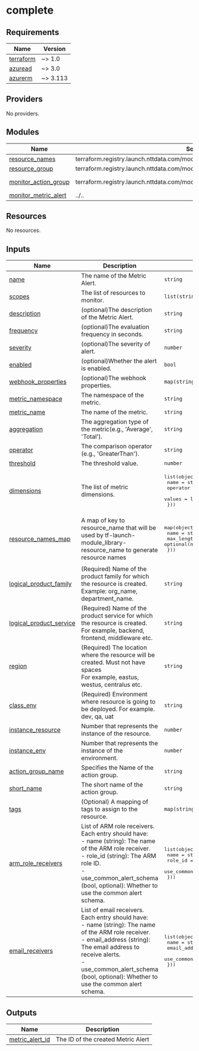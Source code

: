 # complete

<!-- BEGINNING OF PRE-COMMIT-TERRAFORM DOCS HOOK -->
## Requirements

| Name | Version |
|------|---------|
| <a name="requirement_terraform"></a> [terraform](#requirement\_terraform) | ~> 1.0 |
| <a name="requirement_azuread"></a> [azuread](#requirement\_azuread) | ~> 3.0 |
| <a name="requirement_azurerm"></a> [azurerm](#requirement\_azurerm) | ~> 3.113 |

## Providers

No providers.

## Modules

| Name | Source | Version |
|------|--------|---------|
| <a name="module_resource_names"></a> [resource\_names](#module\_resource\_names) | terraform.registry.launch.nttdata.com/module_library/resource_name/launch | ~> 2.0 |
| <a name="module_resource_group"></a> [resource\_group](#module\_resource\_group) | terraform.registry.launch.nttdata.com/module_primitive/resource_group/azurerm | ~> 1.0 |
| <a name="module_monitor_action_group"></a> [monitor\_action\_group](#module\_monitor\_action\_group) | terraform.registry.launch.nttdata.com/module_primitive/monitor_action_group/azurerm | ~> 1.0.0 |
| <a name="module_monitor_metric_alert"></a> [monitor\_metric\_alert](#module\_monitor\_metric\_alert) | ../.. | n/a |

## Resources

No resources.

## Inputs

| Name | Description | Type | Default | Required |
|------|-------------|------|---------|:--------:|
| <a name="input_name"></a> [name](#input\_name) | The name of the Metric Alert. | `string` | n/a | yes |
| <a name="input_scopes"></a> [scopes](#input\_scopes) | The list of resources to monitor. | `list(string)` | n/a | yes |
| <a name="input_description"></a> [description](#input\_description) | (optional)The description of the Metric Alert. | `string` | n/a | yes |
| <a name="input_frequency"></a> [frequency](#input\_frequency) | (optional)The evaluation frequency in seconds. | `string` | n/a | yes |
| <a name="input_severity"></a> [severity](#input\_severity) | (optional)The severity of alert. | `number` | n/a | yes |
| <a name="input_enabled"></a> [enabled](#input\_enabled) | (optional)Whether the alert is enabled. | `bool` | n/a | yes |
| <a name="input_webhook_properties"></a> [webhook\_properties](#input\_webhook\_properties) | (optional)The webhook properties. | `map(string)` | n/a | yes |
| <a name="input_metric_namespace"></a> [metric\_namespace](#input\_metric\_namespace) | The namespace of the metric. | `string` | n/a | yes |
| <a name="input_metric_name"></a> [metric\_name](#input\_metric\_name) | The name of the metric. | `string` | n/a | yes |
| <a name="input_aggregation"></a> [aggregation](#input\_aggregation) | The aggregation type of the metric(e.g., 'Average', 'Total'). | `string` | n/a | yes |
| <a name="input_operator"></a> [operator](#input\_operator) | The comparison operator (e.g., 'GreaterThan'). | `string` | n/a | yes |
| <a name="input_threshold"></a> [threshold](#input\_threshold) | The threshold value. | `number` | n/a | yes |
| <a name="input_dimensions"></a> [dimensions](#input\_dimensions) | The list of metric dimensions. | <pre>list(object({<br>    name     = string<br>    operator = string<br>    values   = list(string)<br>  }))</pre> | n/a | yes |
| <a name="input_resource_names_map"></a> [resource\_names\_map](#input\_resource\_names\_map) | A map of key to resource\_name that will be used by tf-launch-module\_library-resource\_name to generate resource names | <pre>map(object({<br>    name       = string<br>    max_length = optional(number, 60)<br>  }))</pre> | <pre>{<br>  "resource_group": {<br>    "max_length": 90,<br>    "name": "rg"<br>  }<br>}</pre> | no |
| <a name="input_logical_product_family"></a> [logical\_product\_family](#input\_logical\_product\_family) | (Required) Name of the product family for which the resource is created.<br>    Example: org\_name, department\_name. | `string` | `"launch"` | no |
| <a name="input_logical_product_service"></a> [logical\_product\_service](#input\_logical\_product\_service) | (Required) Name of the product service for which the resource is created.<br>    For example, backend, frontend, middleware etc. | `string` | `"network"` | no |
| <a name="input_region"></a> [region](#input\_region) | (Required) The location where the resource will be created. Must not have spaces<br>    For example, eastus, westus, centralus etc. | `string` | `"eastus2"` | no |
| <a name="input_class_env"></a> [class\_env](#input\_class\_env) | (Required) Environment where resource is going to be deployed. For example. dev, qa, uat | `string` | `"dev"` | no |
| <a name="input_instance_resource"></a> [instance\_resource](#input\_instance\_resource) | Number that represents the instance of the resource. | `number` | `0` | no |
| <a name="input_instance_env"></a> [instance\_env](#input\_instance\_env) | Number that represents the instance of the environment. | `number` | `0` | no |
| <a name="input_action_group_name"></a> [action\_group\_name](#input\_action\_group\_name) | Specifies the Name of the action group. | `string` | n/a | yes |
| <a name="input_short_name"></a> [short\_name](#input\_short\_name) | The short name of the action group. | `string` | n/a | yes |
| <a name="input_tags"></a> [tags](#input\_tags) | (Optional) A mapping of tags to assign to the resource. | `map(string)` | `{}` | no |
| <a name="input_arm_role_receivers"></a> [arm\_role\_receivers](#input\_arm\_role\_receivers) | List of ARM role receivers. Each entry should have:<br>  - name (string): The name of the ARM role receiver.<br>  - role\_id (string): The ARM role ID.<br>  - use\_common\_alert\_schema (bool, optional): Whether to use the common alert schema. | <pre>list(object({<br>    name                    = string<br>    role_id                 = string<br>    use_common_alert_schema = optional(bool)<br>  }))</pre> | `[]` | no |
| <a name="input_email_receivers"></a> [email\_receivers](#input\_email\_receivers) | List of email receivers. Each entry should have:<br>  - name (string): The name of the ARM role receiver.<br>  - email\_address (string): The email address to receive alerts.<br>  - use\_common\_alert\_schema (bool, optional): Whether to use the common alert schema. | <pre>list(object({<br>    name                    = string<br>    email_address           = string<br>    use_common_alert_schema = optional(bool)<br>  }))</pre> | `[]` | no |

## Outputs

| Name | Description |
|------|-------------|
| <a name="output_metric_alert_id"></a> [metric\_alert\_id](#output\_metric\_alert\_id) | The ID of the created Metric Alert |
<!-- END OF PRE-COMMIT-TERRAFORM DOCS HOOK -->
